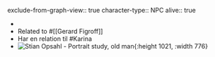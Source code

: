 exclude-from-graph-view:: true
character-type:: NPC
alive:: true

-
- Related to #[[Gerard Figroff]]
- Har en relation til #Karina
- ![Stian Opsahl - Portrait study, old man](https://cdna.artstation.com/p/assets/images/images/025/860/448/large/stian-opsahl-portrait-study0401.jpg?1587149147){:height 1021, :width 776}